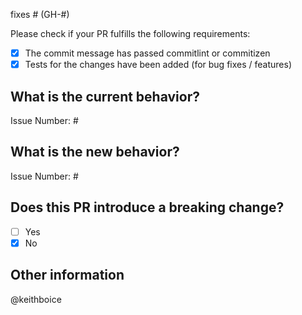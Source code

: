 fixes # (GH-#)

Please check if your PR fulfills the following requirements:

-   [x] The commit message has passed commitlint or commitizen
-   [x] Tests for the changes have been added (for bug fixes / features)

## What is the current behavior?

<!-- Please describe the current behavior that you are modifying, or link to a relevant issue. -->

Issue Number: #

## What is the new behavior?

Issue Number: #

## Does this PR introduce a breaking change?

-   [ ] Yes
-   [x] No

<!-- If this PR contains a breaking change, please describe the impact and migration path for existing applications below. -->

## Other information

@keithboice

